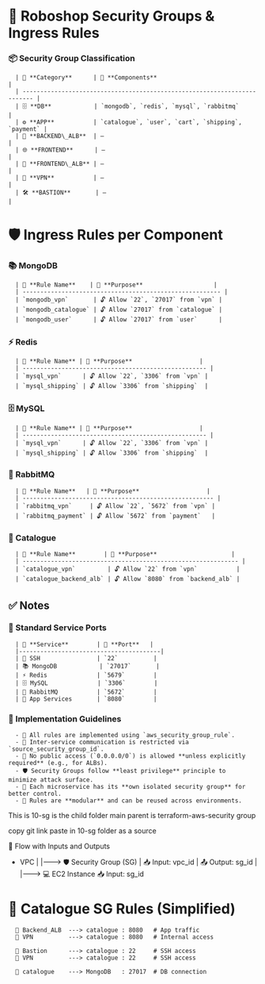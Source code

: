 # 🔐 Roboshop Security Groups & Ingress Rules

### 📦 Security Group Classification

      | 🔖 **Category**      | 🧩 **Components**                                  |
      | ------------------------------------------------------------------------- |
      | 🗄️ **DB**            | `mongodb`, `redis`, `mysql`, `rabbitmq`            |
      | ⚙️ **APP**           | `catalogue`, `user`, `cart`, `shipping`, `payment` |
      | 🎯 **BACKEND\_ALB**  | —                                                  |
      | 🌐 **FRONTEND**      | —                                                  |
      | 🎯 **FRONTEND\_ALB** | —                                                  |
      | 🔐 **VPN**           | —                                                  |
      | 🛠️ **BASTION**       | —                                                  |

# 🛡️ Ingress Rules per Component

### 📚 MongoDB

      | 🔑 **Rule Name**    | 🎯 **Purpose**                    |
      | -------------------------------------------------------- |
      | `mongodb_vpn`       | 🔓 Allow `22`, `27017` from `vpn` |
      | `mongodb_catalogue` | 🔓 Allow `27017` from `catalogue` |
      | `mongodb_user`      | 🔓 Allow `27017` from `user`      |

### ⚡ Redis

      | 🔑 **Rule Name** | 🎯 **Purpose**                   |
      | ---------------------------------------------------- |
      | `mysql_vpn`      | 🔓 Allow `22`, `3306` from `vpn` |
      | `mysql_shipping` | 🔓 Allow `3306` from `shipping`  |

### 🗄️ MySQL

      | 🔑 **Rule Name** | 🎯 **Purpose**                   |
      | ---------------------------------------------------- |
      | `mysql_vpn`      | 🔓 Allow `22`, `3306` from `vpn` |
      | `mysql_shipping` | 🔓 Allow `3306` from `shipping`  |

### 📨 RabbitMQ

      | 🔑 **Rule Name**   | 🎯 **Purpose**                   |
      | ------------------------------------------------------ |
      | `rabbitmq_vpn`     | 🔓 Allow `22`, `5672` from `vpn` |
      | `rabbitmq_payment` | 🔓 Allow `5672` from `payment`   |

### 🧩 Catalogue

      | 🔑 **Rule Name**        | 🎯 **Purpose**                     |
      | ------------------------------------------------------------- |
      | `catalogue_vpn`         | 🔓 Allow `22` from `vpn`           |
      | `catalogue_backend_alb` | 🔓 Allow `8080` from `backend_alb` |


## ✅ Notes

### 🔢 Standard Service Ports

      | 💠 **Service**        | 🔌 **Port**   |
      |----------------------------------------|
      | 🔐 SSH                | `22`          |
      | 📚 MongoDB            | `27017`       |
      | ⚡ Redis              | `5679`        |
      | 🗄️ MySQL              | `3306`        |
      | 📨 RabbitMQ           | `5672`        |
      | 🧩 App Services       | `8080`        |


### 📘 Implementation Guidelines

      - 🧱 All rules are implemented using `aws_security_group_rule`.
      - 🔁 Inter-service communication is restricted via `source_security_group_id`.
      - 🚫 No public access (`0.0.0.0/0`) is allowed **unless explicitly required** (e.g., for ALBs).
      - 🛡️ Security Groups follow **least privilege** principle to minimize attack surface.
      - 🧩 Each microservice has its **own isolated security group** for better control.
      - 🔄 Rules are **modular** and can be reused across environments.







This is 10-sg is the child folder
main parent is terraform-aws-security group

copy git link  paste in 10-sg folder as a source

🔁 Flow with Inputs and Outputs
   * VPC
    |
    |---> 🛡️ Security Group (SG)
    |         📥 Input: vpc_id
    |         📤 Output: sg_id
    |
    |---> 💻 EC2 Instance
              📥 Input: sg_id



# 🔐 Catalogue SG Rules (Simplified)

      📜 Backend_ALB  ---> catalogue : 8080   # App traffic
      📜 VPN          ---> catalogue : 8080   # Internal access

      📜 Bastion      ---> catalogue : 22     # SSH access
      📜 VPN          ---> catalogue : 22     # SSH access

      📜 catalogue    ---> MongoDB   : 27017  # DB connection